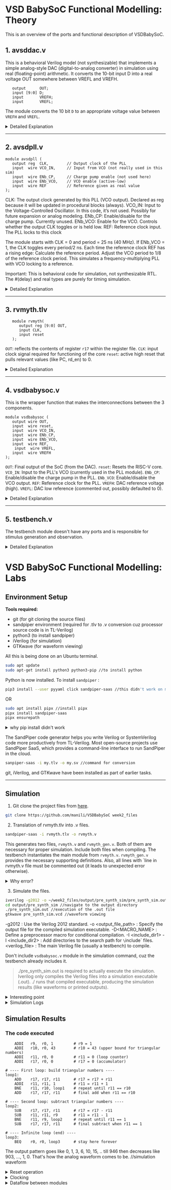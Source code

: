 # VSD BabySoC Functional Modelling: Theory 

This is an overview of the ports and functional description of VSDBabySoC.

## 1. avsddac.v 

This is a behavioral Verilog model (not synthesizable) that implements a simple analog-style DAC (digital-to-analog converter) in simulation using real (floating-point) arithmetic. It converts the 10-bit input D into a real voltage OUT somewhere between VREFL and VREFH. 
```text
   output      OUT;
   input [9:0] D;
   input       VREFH;
   input       VREFL;
```
The module converts the 10 bit `D` to an appropriate voltage value between `VREFH` and `VREFL`. 

<details>
  <summary>Detailed Explanation</summary>

```bash
module avsddac (
   OUT,
   D,
   VREFH,
   VREFL
);

// Port declarations (old-style Verilog)
// `OUT` declared below as a real reg; `D` is a 10-bit input, VREFH/VREFL are inputs
   output      OUT;
   input [9:0] D;
   input       VREFH;
   input       VREFL;
   
// Internal declarations
// OUT is declared as a real reg — holds floating-point value for simulation.
   reg  real OUT;
// Declares the reference pins as wires of type real (simulation-only).
   wire real VREFL;
   wire real VREFH;

// A real variable to hold a NaN value for checks (0.0/0.0 produces NaN in simulator)
   real NaN;
// Enable signal — here it is a wire driven to constant 1 below.
   wire EN;

// Extend D to 11 bits so division by 1023 works with integer numerator 0..1023
   wire [10:0] Dext;	// unsigned extended

// Zero-extend D to 11 bits: Dext ranges 0..1023
   assign Dext = {1'b0, D};
// Hardwired enable; EN is always 1 here (so DAC always enabled)
   assign EN = 1;

// initial block: executed at time 0 in simulation
   initial begin
      NaN = 0.0 / 0.0;           // create a NaN value (simulator-specific)
      if (EN == 1'b0) begin
         OUT <= 0.0;            // non-blocking assignment to OUT (unusual in initial)
      end
      else if (VREFH == NaN) begin
         OUT <= NaN;           // attempt to detect NaN on VREFH
      end
      else if (VREFL == NaN) begin
         OUT <= NaN;           // attempt to detect NaN on VREFL
      end
      else if (EN == 1'b1) begin
         // compute analog output as linear interpolation from VREFL..VREFH
         OUT <= VREFL + ($itor(Dext) / 1023.0) * (VREFH - VREFL);
      end
      else begin
         OUT <= NaN;
      end
   end

// Combinational-style always block triggered when any of these signals changes
// Note: using non-blocking (<=) here is unusual for combinational logic
   always @(D or EN or VREFH or VREFL) begin
      if (EN == 1'b0) begin
         OUT <= 0.0;
      end
      else if (VREFH == NaN) begin
         OUT <= NaN;
      end
      else if (VREFL == NaN) begin
         OUT <= NaN;
      end
      else if (EN == 1'b1) begin
         // real arithmetic: convert Dext (integer) to real and scale by 1/1023
         OUT <= VREFL + ($itor(Dext) / 1023.0) * (VREFH - VREFL);
      end
      else begin
         OUT <= NaN;
      end
   end
endmodule
```
</details>

---

## 2. avsdpll.v

```text
module avsdpll (
   output reg  CLK,        // Output clock of the PLL
   input  wire VCO_IN,     // Input from VCO (not really used in this sim)
   input  wire ENb_CP,     // Charge pump enable (not used here)
   input  wire ENb_VCO,    // VCO enable (active-low)
   input  wire REF         // Reference given as real value
);
```
CLK: The output clock generated by this PLL (VCO output). Declared as reg because it will be updated in procedural blocks (always).
VCO_IN: Input to the Voltage-Controlled Oscillator. In this code, it’s not used. Possibly for future expansion or analog modeling.
ENb_CP: Enable/disable for the charge pump. Currently unused.
ENb_VCO: Enable for the VCO. Controls whether the output CLK toggles or is held low.
REF: Reference clock input. The PLL locks to this clock

The module starts with CLK = 0 and period = 25 ns (40 MHz).
If ENb_VCO = 1, the CLK toggles every period/2 ns.
Each time the reference clock REF has a rising edge:
Calculate the reference period.
Adjust the VCO period to 1/8 of the reference clock period.
This simulates a frequency-multiplying PLL with VCO locking to a reference.

Important: This is behavioral code for simulation, not synthesizable RTL. The #(delay) and real types are purely for timing simulation.

<details>
  <summary> Detailed Explanation </summary>

Real Variables
real period, lastedge, refpd;


period: The current period of the output CLK in nanoseconds. Used for timing delays.

lastedge: Stores the time of the last rising edge of REF.

refpd: The reference clock period (time between two REF rising edges).

Note: real type is used for simulation with time delays in #(...) constructs. Cannot be synthesized to hardware—this is behavioral/testbench code, not RTL for an FPGA/ASIC.

Initial Block
initial begin
   lastedge = 0.0;
   period = 25.0; // 25ns period = 40MHz
   CLK <= 0;
end


lastedge = 0.0; → Initialize the last REF edge timestamp.

period = 25.0 → Default VCO period is 25ns, i.e., 40 MHz frequency.

CLK <= 0; → Initialize the output clock to 0.

This sets the starting conditions of the PLL simulation.

Clock Toggling (VCO Behavior)
always @(CLK or ENb_VCO) begin
   if (ENb_VCO == 1'b1) begin
      #(period / 2.0);
      CLK <= (CLK === 1'b0);
   end
   else if (ENb_VCO == 1'b0) begin
      CLK <= 1'b0;
   end 
   else begin
      CLK <= 1'bx;
   end
end


This always block toggles the CLK output to simulate the VCO.

ENb_VCO == 1 → VCO enabled, clock toggles at period/2 delay.

#(period / 2.0); → Wait half a period before toggling the clock.

CLK <= (CLK === 1'b0); → If CLK was 0, set to 1; else set to 0 (toggles).

ENb_VCO == 0 → VCO disabled, hold CLK at 0.

else → If ENb_VCO is unknown (x), CLK is set to unknown 1'bx.

Essentially, this simulates a free-running oscillator controlled by ENb_VCO and the current period.

Reference Clock Edge Processing
always @(posedge REF) begin
   if (lastedge > 0.0) begin
      refpd = $realtime - lastedge;
      // Adjust period towards 1/8 the reference period
      //period = (0.99 * period) + (0.01 * (refpd / 8.0));
      period =  (refpd / 8.0) ;
   end
   lastedge = $realtime;
end


This block adjusts the VCO period based on the reference clock, simulating phase-locking behavior.

@(posedge REF) → Triggered on each rising edge of REF.

if (lastedge > 0.0) → Skip the first edge because there’s no previous timestamp yet.

refpd = $realtime - lastedge; → Calculate the period of the reference clock. $realtime gives the simulation time in ns.

period = (refpd / 8.0); → Sets the VCO period to 1/8th of the reference period, i.e., this PLL multiplies the reference frequency by 8.

The commented line //period = (0.99 * period) + (0.01 * (refpd / 8.0)); would have been a smoother approach (exponential averaging) to prevent abrupt frequency jumps.

lastedge = $realtime; → Update timestamp for next edge calculation.

This is the core PLL “locking” mechanism: it adjusts the output clock period to match a multiple of the reference clock.

</details>

---

## 3. rvmyth.tlv

```text
   module rvmyth(
      output reg [9:0] OUT,
      input CLK,
      input reset
   );
```
`OUT`: reflects the contents of register `r17` within the register file. 
`CLK`: input clock signal required for functioning of the core
`reset`: active high reset that pulls relevant values (like PC, rd_en) to 0. 

<details>
  <summary> Detailed Explanation </summary>
  
</details>

---

## 4. vsdbabysoc.v
This is the wrapper function that makes the interconnections between the 3 components.

```text
module vsdbabysoc (
   output wire OUT,
   input  wire reset,
   input  wire VCO_IN,
   input  wire ENb_CP,
   input  wire ENb_VCO,
   input  wire REF,
    input  wire VREFL,
   input  wire VREFH
);
```

`OUT`: Final output of the SoC (from the DAC).
`reset`: Resets the RISC-V core.
`VCO_IN`: Input to the PLL's VCO (currently used in the PLL module).
`ENb_CP`: Enable/disable the charge pump in the PLL.
`ENb_VCO`: Enable/disable the VCO output.
`REF`: Reference clock for the PLL.
`VREFH`: DAC reference voltage (high).
`VREFL`: DAC low reference (commented out, possibly defaulted to 0).

<details>
  <summary> Detailed Explanation </summary>
  
</details>

---

## 5. testbench.v
The testbench module doesn't have any ports and is responsible for stimulus generation and observation.

<details>
  <summary> Detailed Explanation </summary>
  
</details>


# VSD BabySoC Functional Modelling: Labs

## Environment Setup

**Tools required:** 
 - git (for git cloning the source files)
 - sandpiper environment (required for .tlv to .v conversion cuz processor source code is in TL-Verilog)
 - python3 (to install sandpiper)
 - iVerilog (for simulation)
 - GTKwave (for waveform viewing)

All this is being done on an Ubuntu terminal.

```bash
sudo apt update
sudo apt-get install python3 python3-pip //to install python
```
Python is now installed. To install `sandpiper` : 
```bash
pip3 install --user pyyaml click sandpiper-saas //this didn't work on my system, but it maybe used
```
OR 
```bash
sudo apt install pipx //install pipx
pipx install sandpiper-saas
pipx ensurepath 
```
<details>
  <summary> why pip install didn't work </summary>
  
Ubuntu 22.04+ (or Debian-based systems) now use PEP 668 “externally managed environments”.
This means:
The system Python (/usr/bin/python3) is managed by the OS package manager (apt).
You are not allowed to install Python packages system-wide using sudo pip3.
Doing so can break system tools that rely on the OS Python.
Sandpiper is probably not a Debian packaged application, so it may be easiest to use pipx install xyz, which will manage a virtual environment for you. Make sure you have pipx installed.
Some changes to the path may be required after the command. 
> pipx ensurepath
This ensures that pipx’s binary installation directory is added to your system PATH so installed packages can be run from the command line.
</details>

The SandPiper code generator helps you write Verilog or SystemVerilog code more productively from TL-Verilog. Most open-source projects use SandPiper SaaS, which provides a command-line interface to run SandPiper in the cloud.
```bash
sanpiper-saas -i my.tlv -o my.sv //command for conversion
```
git, iVerilog, and GTKwave have been installed as part of earlier tasks.

---

## Simulation 

1. Git clone the project files from [here](https://github.com/manili/VSDBabySoC).
```bash
git clone https://github.com/manili/VSDBabySoC week2_files
```
2. Translation of rvmyth.tlv into .v files.
```bash
sandpiper-saas -i rvmyth.tlv -o rvmyth.v
```
This generates two files, `rvmyth.v` and `rvmyth_gen.v`. Both of them are necessary for proper simulation. 
Include both files when compiling. The testbench instantiates the main module from `rvmyth.v`. `rvmyth_gen.v` provides the necessary supporting definitions.
Also, all lines with `line in rvmyth.v file must be commented out (it leads to unexpected error otherwise).
<details>
  <summary>Why error?</summary>

Lines like:
```
`line 254 "rvmyth.tlv" 2
```
are TL-Verilog “line directives” used for debugging/error reporting.
Icarus Verilog does not understand them unless you explicitly enable SystemVerilog (-g2012) and even then, some TLV-generated directives are not supported.
</details>

3. Simulate the files.
```bash
iverilog -g2012 -o ~/week2_files/output/pre_synth_sim/pre_synth_sim.out -DPRE_SYNTH_SIM -I ~/week2_files/src/include -I ~/week2_files/src/module ~/week2_files/src/module/testbench.v //simulation
cd output/pre_synth_sim //navigate to the output directory
./pre_synth_sim.out //execution of the .out file
gtkwave pre_synth_sim.vcd //waveform viewing
```
-g2012 : Use the Verilog 2012 standard.
-o <output_file_path> : Specify the output file for the compiled simulation executable.
-D<MACRO_NAME> : Define a preprocessor macro for conditional compilation.
-I <include_dir1> -I <include_dir2> : Add directories to the search path for `\`include` files.
<verilog_file> : The main Verilog file (usually a testbench) to compile.

Don't include `vsdbabysoc.v` module in the simulation command, cuz the testbench already includes it.

> ./pre_synth_sim.out
is required to actually execute the simulation.
Iverilog only compiles the Verilog files into a simulation executable (.out).
./ runs that compiled executable, producing the simulation results (like waveforms or printed outputs).

<details>
  <summary> Interesting point</summary>
**1. `vvp <file>`**

- `vvp` is the Icarus Verilog runtime engine.
- Runs the compiled simulation through the Verilog simulator.
- **Example:** `vvp simulation.out`
- **Advantages:**
  - Handles Verilog-specific initialization.
  - Works consistently across platforms.

**2. `./<file>`**

- Runs the compiled executable directly like any native program.
- Works because `iverilog` produces a binary executable for your system.
- **Limitations:**
  - Some simulation features (like certain `$dump*` or `$display` handling) might require `vvp`.
  - Less portable than using `vvp`.

</details>

<details>
  <summary>Simulation Logs</summary>
  //add images here
</details>

## Simulation Results

### The code executed

```
    ADDI   r9,  r0, 1         # r9 = 1
    ADDI   r10, r0, 43        # r10 = 43 (upper bound for triangular numbers)
    ADDI   r11, r0, 0         # r11 = 0 (loop counter)
    ADDI   r17, r0, 0         # r17 = 0 (accumulator)

# ---- First loop: build triangular numbers ----
loop1:
    ADD    r17, r17, r11      # r17 = r17 + r11
    ADDI   r11, r11, 1        # r11 = r11 + 1
    BNE    r11, r10, loop1    # repeat until r11 == r10
    ADD    r17, r17, r11      # final add when r11 == r10

# ---- Second loop: subtract triangular numbers ----
loop2:
    SUB    r17, r17, r11      # r17 = r17 - r11
    SUB    r11, r11, r9       # r11 = r11 - 1
    BNE    r11, r9, loop2     # repeat until r11 == 1
    SUB    r17, r17, r11      # final subtract when r11 == 1

# ---- Infinite loop (end) ----
loop3:
    BEQ    r0, r0, loop3      # stay here forever

```
The output pattern goes like 0, 1, 3, 6, 10, 15, .. till 946 then decreases like 903, ..., 1, 0. That's how the analog waveform comes to be.
//simulation waveform

<details>
  <summary>Reset operation</summary>
  //add images here
Perhaps, all register files are initialised to their number when reset, hence the number 17 as the output. 

</details>

<details>
  <summary>Clocking</summary>
   
  //add images here
This is a close-up of the initial simulation time. Clearly, it begins with a period of 25ns, but then increases to 35ns when the reference clock edge arrives.
In short: 
   The output is 25 ns initially because that’s just the default free-running frequency of the VCO (hardcoded in the initial block). Once REF comes in, the code updates the period to match REF/8 (≈35 ns in your case).

   <details>
      <summary>Detailed Explanation </summary>
      
   1. Why is it 25 ns initially?
   In the code:
   ```
   initial begin
      lastedge = 0.0;
      period   = 25.0; // default 25ns
      CLK <= 0;
   end
   ```
   At time 0, the model doesn’t yet know the REF frequency (refpd hasn’t been measured because no REF edge has occurred).
   So it just assumes a default VCO period = 25 ns (40 MHz).
   That’s why you see CLK toggling very fast at the beginning, even though REF is much slower.
   
   2. When REF edges arrive
   ```
   always @(posedge REF) begin
      if (lastedge > 0.0) begin
         refpd = $realtime - lastedge;
         period = refpd / 8.0;
      end
      lastedge = $realtime;
   end
   ```
   On the first REF rising edge, it calculates the reference period (refpd).
   
   Example from the waveform:
   refpd ≈ 283 ns.
   period = refpd / 8 ≈ 35.4 ns.
   So, after the first REF cycle, the VCO clock slows down from 25 ns (40 MHz) to ~35 ns (≈28.3 MHz), which is exactly 8× the REF frequency.
   
   </details>

</details>

<details>
  <summary>Dataflow between modules</summary>

These images show the data flow between the processor and the DAC. `OUT[9:0]` is translated into analog voltage values, which are seen in the `OUT` port of the DAC module. The crest and trough are shown respectively.
//image here
//image here

The DAC output is stepped because it converts digital values (discrete numbers) into voltage. Each digital value produces a fixed voltage level, so the output changes in small jumps instead of a smooth continuous curve.
In short: digital → discrete steps → approximate analog, not truly continuous.
//image here

> To get the analog waveform, select OUT port under 'dac' module, double click to see it as a waveform. It shows real values.
> Right click on the waveform, select Data Format, select Analog, select Step. For better viewing, right click on this waveform, select Insert Analog Height Extension.
  
</details>






